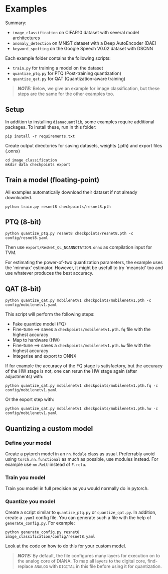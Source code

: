 # Examples

Summary:

* `image_classification` on CIFAR10 dataset with several model architectures
* `anomaly_detection` on MNIST dataset with a Deep AutoEncoder (DAE)
* `keyword_spotting` on the Google Speech V0.02 dataset with DSCNN

Each example folder contains the following scripts:

* `train.py` for training a model on the dataset
* `quantize_ptq.py` for PTQ (Post-training quantization)
* `quantize_qat.py` for QAT (Quantization-aware training)

> **_NOTE:_** Below, we give an example for image classification, but these steps are the same for the other examples too.

## Setup

In addition to installing `dianaquantlib`, some examples require additional packages. To install these, run in this folder:

```
pip install -r requirements.txt
```

Create output directories for saving datasets, weights (.pth) and export files (.onnx)

```
cd image_classification
mkdir data checkpoints export
```

## Train a model (floating-point)

All examples automatically download their dataset if not already downloaded.

```
python train.py resnet8 checkpoints/resnet8.pth
```

## PTQ (8-bit)

```
python quantize_ptq.py resnet8 checkpoints/resnet8.pth -c config/resnet8.yaml
```

Then use `export/ResNet_QL_NOANNOTATION.onnx` as compilation input for TVM.

For estimating the power-of-two quantization parameters, the example uses the 'minmax'
estimator. However, it might be usefull to try 'meanstd' too and use whatever produces the
best accuracy.

## QAT (8-bit)

```
python quantize_qat.py mobilenetv1 checkpoints/mobilenetv1.pth -c config/mobilenetv1.yaml
```

This script will perform the following steps:

* Fake quantize model (FQ)
* Fine-tune ==> saves a `checkpoints/mobilenetv1.pth.fq` file with the highest accuracy
* Map to hardware (HW)
* Fine-tune ==> saves a `checkpoints/mobilenetv1.pth.hw` file with the highest accuracy
* Integerise and export to ONNX

If for example the accuracy of the FQ stage is satisfactory, but the accuracy of the HW stage is not,
one can rerun the HW stage again (after adjustments) with:

```
python quantize_qat.py mobilenetv1 checkpoints/mobilenetv1.pth.fq -c config/mobilenetv1.yaml
```

Or the export step with:

```
python quantize_qat.py mobilenetv1 checkpoints/mobilenetv1.pth.hw -c config/mobilenetv1.yaml
```

## Quantizing a custom model

### Define your model

Create a pytorch model in an `nn.Module` class as usual.
Preferrably avoid using `torch.nn.functional` as much as possible, use modules instead.
For example use `nn.ReLU` instead of `F.relu`.

### Train you model

Train you model in full precision as you would normally do in pytorch.

### Quantize you model

Create a script similar to `quantize_ptq.py` or `quantize_qat.py`.
In addition, create a `.yaml` config file. You can generate such a file with the help of `generate_config.py`. For example:

```
python generate_config.py resnet8 image_classification/config/resnet8.yaml
```

Look at the code on how to do this for your custom model.

> **_NOTE:_** By default, the file configures many layers for execution on to the analog core of DIANA. To map all layers to the digital core, find-replace `ANALOG` with `DIGITAL` in this file before using it for quantization.


